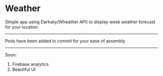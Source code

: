 # Weather

Simple app using Darksky(Wheather API) to display week weather forecast for your location

***

Pods have been added in commit for your ease of assembly

***
Soon: 
1) Firebase analytics 
2) Beautiful UI
